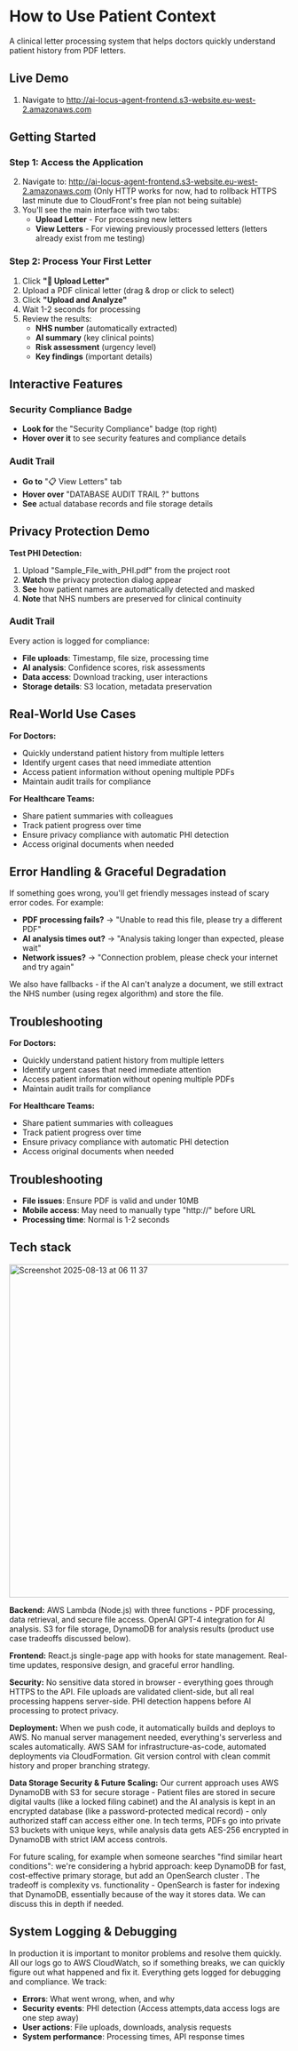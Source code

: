 # How to Use Patient Context

A clinical letter processing system that helps doctors quickly understand patient history from PDF letters.

## Live Demo

1. Navigate to http://ai-locus-agent-frontend.s3-website.eu-west-2.amazonaws.com

## Getting Started

### Step 1: Access the Application
2. Navigate to: http://ai-locus-agent-frontend.s3-website.eu-west-2.amazonaws.com
 (Only HTTP works for now, had to rollback HTTPS last minute due to CloudFront's free plan not being suitable)
3. You'll see the main interface with two tabs:
   - **Upload Letter** - For processing new letters
   - **View Letters** - For viewing previously processed letters (letters already exist from me testing)

### Step 2: Process Your First Letter
1. Click **"📄 Upload Letter"**
2. Upload a PDF clinical letter (drag & drop or click to select)
3. Click **"Upload and Analyze"**
4. Wait 1-2 seconds for processing
5. Review the results:
   - **NHS number** (automatically extracted)
   - **AI summary** (key clinical points)
   - **Risk assessment** (urgency level)
   - **Key findings** (important details)

## Interactive Features

### Security Compliance Badge
- **Look for** the "Security Compliance" badge (top right)
- **Hover over it** to see security features and compliance details

### Audit Trail
- **Go to** "📋 View Letters" tab
- **Hover over** "DATABASE AUDIT TRAIL ?" buttons
- **See** actual database records and file storage details
  
## Privacy Protection Demo

**Test PHI Detection:**
1. Upload "Sample_File_with_PHI.pdf" from the project root
2. **Watch** the privacy protection dialog appear
3. **See** how patient names are automatically detected and masked
4. **Note** that NHS numbers are preserved for clinical continuity

### Audit Trail
Every action is logged for compliance:
- **File uploads**: Timestamp, file size, processing time
- **AI analysis**: Confidence scores, risk assessments
- **Data access**: Download tracking, user interactions
- **Storage details**: S3 location, metadata preservation

## Real-World Use Cases

**For Doctors:**
- Quickly understand patient history from multiple letters
- Identify urgent cases that need immediate attention
- Access patient information without opening multiple PDFs
- Maintain audit trails for compliance

**For Healthcare Teams:**
- Share patient summaries with colleagues
- Track patient progress over time
- Ensure privacy compliance with automatic PHI detection
- Access original documents when needed

## Error Handling & Graceful Degradation

If something goes wrong, you'll get friendly messages instead of scary error codes. For example:
- **PDF processing fails?** → "Unable to read this file, please try a different PDF"
- **AI analysis times out?** → "Analysis taking longer than expected, please wait"
- **Network issues?** → "Connection problem, please check your internet and try again"

We also have fallbacks - if the AI can't analyze a document, we still extract the NHS number (using regex algorithm) and store the file.

## Troubleshooting

**For Doctors:**
- Quickly understand patient history from multiple letters
- Identify urgent cases that need immediate attention
- Access patient information without opening multiple PDFs
- Maintain audit trails for compliance

**For Healthcare Teams:**
- Share patient summaries with colleagues
- Track patient progress over time
- Ensure privacy compliance with automatic PHI detection
- Access original documents when needed

## Troubleshooting

- **File issues**: Ensure PDF is valid and under 10MB
- **Mobile access**: May need to manually type "http://" before URL
- **Processing time**: Normal is 1-2 seconds

## Tech stack
<img width="1157" height="600" alt="Screenshot 2025-08-13 at 06 11 37" src="https://github.com/user-attachments/assets/91f1328f-e5a4-4f12-995c-a4dee1120745" />

**Backend:** AWS Lambda (Node.js) with three functions - PDF processing, data retrieval, and secure file access. OpenAI GPT-4 integration for AI analysis. S3 for file storage, DynamoDB for analysis results (product use case tradeoffs discussed below).

**Frontend:** React.js single-page app with hooks for state management. Real-time updates, responsive design, and graceful error handling.

**Security:** No sensitive data stored in browser - everything goes through HTTPS to the API. File uploads are validated client-side, but all real processing happens server-side. PHI detection happens before AI processing to protect privacy.


**Deployment:**  When we push code, it automatically builds and deploys to AWS. No manual server management needed, everything's serverless and scales automatically. AWS SAM for infrastructure-as-code, automated deployments via CloudFormation. Git version control with clean commit history and proper branching strategy.

**Data Storage Security & Future Scaling:**
Our current approach uses AWS DynamoDB with S3 for secure storage - Patient files are stored in secure digital vaults (like a locked filing cabinet) and the AI analysis is kept in an encrypted database (like a password-protected medical record) - only authorized staff can access either one.
In tech terms, PDFs go into private S3 buckets with unique keys, while analysis data gets AES-256 encrypted in DynamoDB with strict IAM access controls. 

For future scaling, for example when someone searches "find similar heart conditions":
we're considering a hybrid approach: keep DynamoDB for fast, cost-effective primary storage, but add an OpenSearch cluster . The tradeoff is complexity vs. functionality - OpenSearch is faster for indexing that DynamoDB, essentially because of the way it stores data. We can discuss this in depth if needed.


## System Logging & Debugging
In production it is important to monitor problems and resolve them quickly. All our logs go to AWS CloudWatch, so if something breaks, we can quickly figure out what happened and fix it.
Everything gets logged for debugging and compliance. We track:
- **Errors**: What went wrong, when, and why
- **Security events**: PHI detection  (Access attempts,data access logs are one step away)
- **User actions**: File uploads, downloads, analysis requests
- **System performance**: Processing times, API response times




